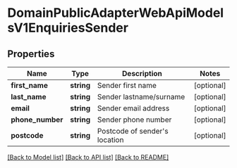 # DomainPublicAdapterWebApiModelsV1EnquiriesSender

## Properties
Name | Type | Description | Notes
------------ | ------------- | ------------- | -------------
**first_name** | **string** | Sender first name | [optional] 
**last_name** | **string** | Sender lastname/surname | [optional] 
**email** | **string** | Sender email address | [optional] 
**phone_number** | **string** | Sender phone number | [optional] 
**postcode** | **string** | Postcode of sender&#x27;s location | [optional] 

[[Back to Model list]](../../README.md#documentation-for-models) [[Back to API list]](../../README.md#documentation-for-api-endpoints) [[Back to README]](../../README.md)

